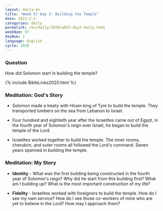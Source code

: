 ```yaml
---
layout: daily-en
title: "Week 57 Day 2: Building the Temple"
date: 2021-2-2 
categories: daily
permalink: /en/daily/2020/wk57-day2-daily.html
weekNum: 57
dayNum: 2
language: English
cycle: 2020
---
```

### Question     
How did Solomon start in building the temple?

{% include BibleLinks2020.html %} 

### Meditation: God's Story   
+ Solomon made a treaty with Hiram king of Tyre to build the temple. They transported lumbers on the sea from Lebanon to Israel. 

+ Four hundred and eightieth year after the Israelites came out of Egypt, in the fourth year of Solomon's reign over Israel, he began to build the temple of the Lord. 

+ Israelites worked together to build the temple. The inner rooms, cherubim, and outer rooms all followed the Lord's command. Seven years spanned in building the temple. 

### Meditation: My Story   
+ **Identity** - What was the first building being constructed in the fourth year of Solomon's reign? Why did he start from this building first? What am I building up? What is the most important construction of my life? 

+ **Fidelity** - Israelites worked with foreigners to build the temple. How do I see my own service? How do I see those co-workers of mine who are yet to believe in the Lord? How may I approach them? 
